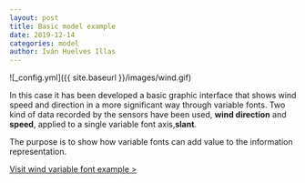 ```yaml
---
layout: post
title: Basic model example
date: 2019-12-14
categories: model
author: Iván Huelves Illas
---
```

![_config.yml]({{ site.baseurl }}/images/wind.gif)

In this case it has been developed a basic graphic interface that shows wind speed and direction in a more significant way through variable fonts. Two kind of data recorded by the sensors have been used, **wind direction** and **speed**, applied to a single variable font axis,**slant**.

The purpose is to show how variable fonts can add value to the information representation.

[Visit wind variable font example >]()

